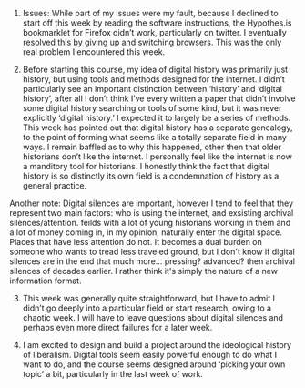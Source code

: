 1.	Issues: While part of my issues were my fault, because I declined to start off this week by reading the software instructions, the Hypothes.is bookmarklet for Firefox didn’t work, particularly on twitter. I eventually resolved this by giving up and switching browsers. This was the only real problem I encountered this week.

2.	Before starting this course, my idea of digital history was primarily just history, but using tools and methods designed for the internet. I didn’t particularly see an important distinction between ‘history’ and ‘digital history’, after all I don’t think I’ve every written a paper that didn’t involve some digital history searching or tools of some kind, but it was never explicitly ‘digital history.’ I expected it to largely be a series of methods. This week has pointed out that digital history has a separate genealogy, to the point of forming what seems like a totally separate field in many ways. I remain baffled as to why this happened, other then that older historians don’t like the internet. I personally feel like the internet is now a manditory tool for historians. I honestly think the fact that digital history is so distinctly its own field is a condemnation of history as a general practice. 

Another note: Digital silences are important, however I tend to feel that they represent two main factors: who is using the internet, and exsisting archival silences/attention. feilds with a lot of young historians working in them and a lot of money coming in, in my opinion, naturally enter the digital space. Places that have less attention do not. It becomes a dual burden on someone who wants to tread less traveled ground, but I don't know if digital silences are in the end that much more... pressing? advanced? then archival silences of decades earlier. I rather think it's simply the nature of a new information format. 

3.	This week was generally quite straightforward, but I have to admit I didn’t go deeply into a particular field or start research, owing to a chaotic week. I will have to leave questions about digital silences and perhaps even more direct failures for a later week. 

4.	I am excited to design and build a project around the ideological history of liberalism. Digital tools seem easily powerful enough to do what I want to do, and the course seems designed around ‘picking your own topic’ a bit, particularly in the last week of work. 

